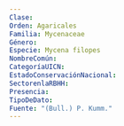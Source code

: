```yaml
---
Clase: 
Orden: Agaricales
Familia: Mycenaceae
Género: 
Especie: Mycena filopes
NombreComún: 
CategoríaUICN: 
EstadoConservaciónNacional: 
SectorenlaRBHH: 
Presencia: 
TipoDeDato: 
Fuente: "(Bull.) P. Kumm."
---
```


